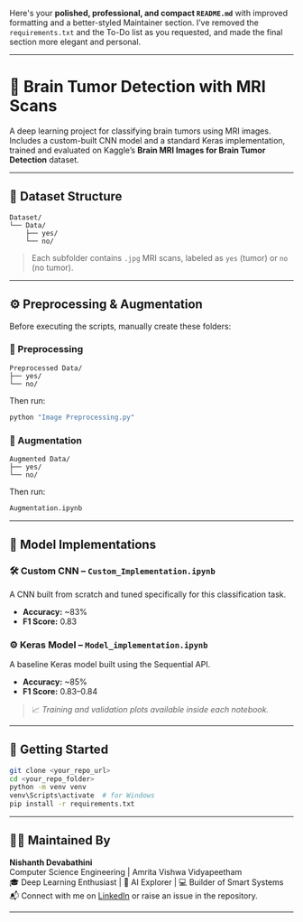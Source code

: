 Here's your **polished, professional, and compact `README.md`** with improved formatting and a better-styled Maintainer section. I’ve removed the `requirements.txt` and the To-Do list as you requested, and made the final section more elegant and personal.

---

# 🧠 Brain Tumor Detection with MRI Scans

A deep learning project for classifying brain tumors using MRI images. Includes a custom-built CNN model and a standard Keras implementation, trained and evaluated on Kaggle’s **Brain MRI Images for Brain Tumor Detection** dataset.

---

## 📁 Dataset Structure

```
Dataset/
└── Data/
    ├── yes/
    └── no/
```

> Each subfolder contains `.jpg` MRI scans, labeled as `yes` (tumor) or `no` (no tumor).

---

## ⚙️ Preprocessing & Augmentation

Before executing the scripts, manually create these folders:

### 🔹 Preprocessing
```
Preprocessed Data/
├── yes/
└── no/
```
Then run:
```bash
python "Image Preprocessing.py"
```

### 🔹 Augmentation
```
Augmented Data/
├── yes/
└── no/
```
Then run:
```bash
Augmentation.ipynb
```

---

## 🚀 Model Implementations

### 🛠️ Custom CNN – `Custom_Implementation.ipynb`
A CNN built from scratch and tuned specifically for this classification task.

- **Accuracy:** ~83%  
- **F1 Score:** 0.83

### ⚙️ Keras Model – `Model_implementation.ipynb`
A baseline Keras model built using the Sequential API.

- **Accuracy:** ~85%  
- **F1 Score:** 0.83–0.84

> 📈 *Training and validation plots available inside each notebook.*

---

## 🧪 Getting Started

```bash
git clone <your_repo_url>
cd <your_repo_folder>
python -m venv venv
venv\Scripts\activate  # for Windows
pip install -r requirements.txt
```

---

## 👨‍💻 Maintained By

**Nishanth Devabathini**  
Computer Science Engineering | Amrita Vishwa Vidyapeetham  
🎓 Deep Learning Enthusiast | 🧠 AI Explorer | 💻 Builder of Smart Systems  
📬 Connect with me on [LinkedIn](https://www.linkedin.com/) or raise an issue in the repository.

---

